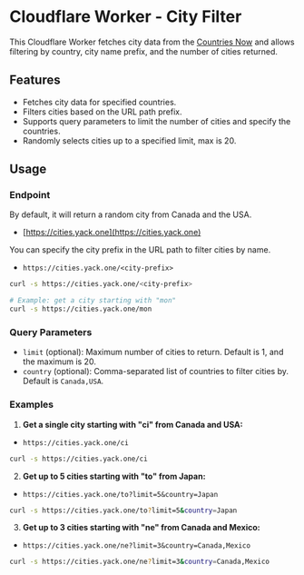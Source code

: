 # Cloudflare Worker - City Filter

This Cloudflare Worker fetches city data from the [Countries Now](https://countriesnow.space) and allows filtering by country, city name prefix, and the number of cities returned.

## Features

- Fetches city data for specified countries.
- Filters cities based on the URL path prefix.
- Supports query parameters to limit the number of cities and specify the countries.
- Randomly selects cities up to a specified limit, max is 20.

## Usage

### Endpoint

By default, it will return a random city from Canada and the USA.

- [https://cities.yack.one](https://cities.yack.one)

You can specify the city prefix in the URL path to filter cities by name.

- `https://cities.yack.one/<city-prefix>`

```bash
curl -s https://cities.yack.one/<city-prefix>

# Example: get a city starting with "mon"
curl -s https://cities.yack.one/mon
```

### Query Parameters

- `limit` (optional): Maximum number of cities to return. Default is 1, and the maximum is 20.
- `country` (optional): Comma-separated list of countries to filter cities by. Default is `Canada,USA`.

### Examples

1. **Get a single city starting with "ci" from Canada and USA:**

- `https://cities.yack.one/ci`

```bash
curl -s https://cities.yack.one/ci
```

2. **Get up to 5 cities starting with "to" from Japan:**

- `https://cities.yack.one/to?limit=5&country=Japan`

```bash
curl -s https://cities.yack.one/to?limit=5&country=Japan
```

3. **Get up to 3 cities starting with "ne" from Canada and Mexico:**

- `https://cities.yack.one/ne?limit=3&country=Canada,Mexico`

```bash
curl -s https://cities.yack.one/ne?limit=3&country=Canada,Mexico
```
